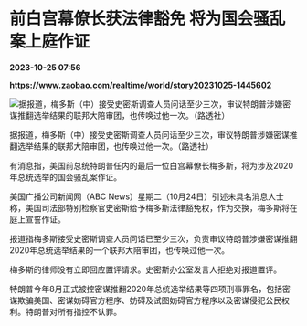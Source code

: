 # 前白宫幕僚长获法律豁免 将为国会骚乱案上庭作证

**2023-10-25 07:56**

**https://www.zaobao.com/realtime/world/story20231025-1445602**

![据报道，梅多斯（中）接受史密斯调查人员问话至少三次，审议特朗普涉嫌密谋推翻选举结果的联邦大陪审团，也传唤过他一次。（路透社）](https://static.zaobao.com/s3fs-public/styles/article_large_full/public/articles/2023/10/25/2023-08-28T235517Z1671678165RC2AX2AGT0J6RTRMADP3USA-TRUMP-GEORGIA.JPG?itok=puXdT9Uh "据报道，梅多斯（中）接受史密斯调查人员问话至少三次，审议特朗普涉嫌密谋推翻选举结果的联邦大陪审团，也传唤过他一次。（路透社）")

据报道，梅多斯（中）接受史密斯调查人员问话至少三次，审议特朗普涉嫌密谋推翻选举结果的联邦大陪审团，也传唤过他一次。（路透社）

有消息指，美国前总统特朗普任内的最后一位白宫幕僚长梅多斯，将为涉及2020年总统选举的国会骚乱案作证。

美国广播公司新闻网（ABC News）星期二（10月24日）引述未具名消息人士称，美国司法部特别检察官史密斯给予梅多斯法律豁免权，作为交换，梅多斯将在庭上宣誓作证。

报道指梅多斯接受史密斯调查人员问话已至少三次，负责审议特朗普涉嫌密谋推翻2020年总统选举结果的一个联邦大陪审团，也传唤过他一次。

梅多斯的律师没有立即回应置评请求。史密斯办公室发言人拒绝对报道置评。

特朗普今年8月正式被控密谋推翻2020年总统选举结果等四项刑事罪名，包括密谋欺骗美国、密谋妨碍官方程序、妨碍及试图妨碍官方程序以及密谋侵犯公民权利。特朗普对所有指控不认罪。